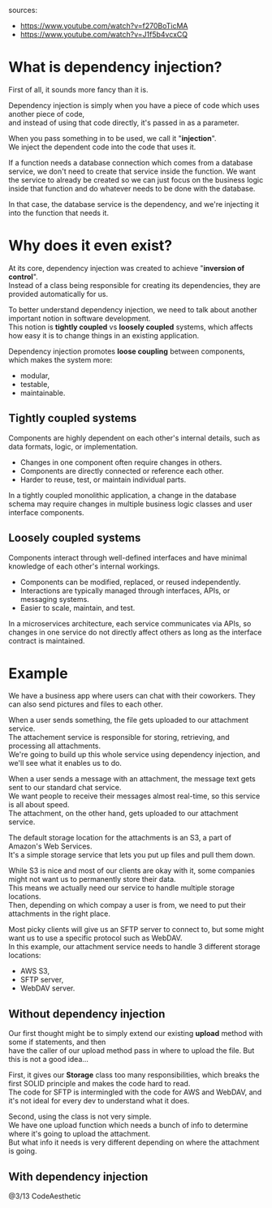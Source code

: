 sources: 
- https://www.youtube.com/watch?v=f270BoTicMA
- https://www.youtube.com/watch?v=J1f5b4vcxCQ

# What is dependency injection? 

First of all, it sounds more fancy than it is.  

Dependency injection is simply when you have a piece of code which uses another piece of code,  
and instead of using that code directly, it's passed in as a parameter.  

When you pass something in to be used, we call it "**injection**".  
We inject the dependent code into the code that uses it.  

If a function needs a database connection which comes from a database service, we don't need to create that service inside the function.
We want the service to already be created so we can just focus on the business logic inside that function and do whatever needs to be done with the database.  

In that case, the database service is the dependency, and we're injecting it into the function that needs it.  

# Why does it even exist?

At its core, dependency injection was created to achieve "**inversion of control**".  
Instead of a class being responsible for creating its dependencies, they are provided automatically for us.  

To better understand dependency injection, we need to talk about another important notion in software development.  
This notion is **tightly coupled** vs **loosely coupled** systems, which affects how easy it is to change things in an existing application.  

Dependency injection promotes **loose coupling** between components, which makes the system more: 
- modular,
- testable,
- maintainable.

## Tightly coupled systems

Components are highly dependent on each other's internal details, such as data formats, logic, or implementation.  
- Changes in one component often require changes in others.
- Components are directly connected or reference each other.
- Harder to reuse, test, or maintain individual parts.

In a tightly coupled monolithic application, a change in the database schema may require changes in multiple business logic classes and user interface components.

## Loosely coupled systems

Components interact through well-defined interfaces and have minimal knowledge of each other's internal workings.  
- Components can be modified, replaced, or reused independently.
- Interactions are typically managed through interfaces, APIs, or messaging systems.
- Easier to scale, maintain, and test.

In a microservices architecture, each service communicates via APIs, so changes in one service do not directly affect others as long as the interface contract is maintained.

# Example 

We have a business app where users can chat with their coworkers. They can also send pictures and files to each other.  

When a user sends something, the file gets uploaded to our attachment service.  
The attachement service is responsible for storing, retrieving, and processing all attachments.  
We're going to build up this whole service using dependency injection, and we'll see what it enables us to do.  

When a user sends a message with an attachment, the message text gets sent to our standard chat service.  
We want people to receive their messages almost real-time, so this service is all about speed.  
The attachment, on the other hand, gets uploaded to our attachment service.  

The default storage location for the attachments is an S3, a part of Amazon's Web Services.  
It's a simple storage service that lets you put up files and pull them down.  

While S3 is nice and most of our clients are okay with it, some companies might not want us to permanently store their data.  
This means we actually need our service to handle multiple storage locations.  
Then, depending on which compay a user is from, we need to put their attachments in the right place.  

Most picky clients will give us an SFTP server to connect to, but some might want us to use a specific protocol such as WebDAV.  
In this example, our attachment service needs to handle 3 different storage locations: 
- AWS S3,
- SFTP server,
- WebDAV server.

## Without dependency injection

Our first thought might be to simply extend our existing **upload** method with some if statements, and then  
have the caller of our upload method pass in where to upload the file. But this is not a good idea...  

First, it gives our **Storage** class too many responsibilities, which breaks the first SOLID principle and makes the code hard to read.  
The code for SFTP is intermingled with the code for AWS and WebDAV, and it's not ideal for every dev to understand what it does.  

Second, using the class is not very simple.   
We have one upload function which needs a bunch of info to determine where it's going to upload the attachment.  
But what info it needs is very different depending on where the attachment is going.


## With dependency injection


@3/13 CodeAesthetic
